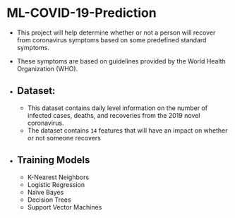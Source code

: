 # ML-COVID-19-Prediction
  * This project will help determine whether or not a person will recover from coronavirus symptoms based on some predefined standard symptoms.
  * These symptoms are based on guidelines provided by the World Health Organization (WHO).
  
  * ## Dataset:
    - This dataset contains daily level information on the number of infected cases, deaths, and recoveries from the 2019 novel coronavirus.
    - The dataset contains `14` features that will have an impact on whether or not someone recovers
  
  * ## Training Models
    - K-Nearest Neighbors
    - Logistic Regression
    - Naïve Bayes
    - Decision Trees
    - Support Vector Machines
    

